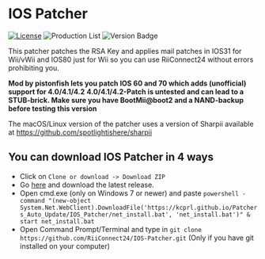# IOS Patcher
[![License](https://img.shields.io/github/license/riiconnect24/ios-patcher.svg?style=flat-square)](http://www.gnu.org/licenses/agpl-3.0)
![Production List](https://img.shields.io/discord/206934458954153984.svg?style=flat-square)
![Version Badge](https://img.shields.io/github/release/riiconnect24/ios-patcher.svg?style=flat-square)

This patcher patches the RSA Key and applies mail patches in IOS31 for Wii/vWii and IOS80 just for Wii so you can use RiiConnect24 without errors prohibiting you.

**Mod by pistonfish lets you patch IOS 60 and 70 which adds (unofficial) support for 4.0/4.1/4.2**
**4.0/4.1/4.2-Patch is untested and can lead to a STUB-brick. Make sure you have BootMii@boot2 and a NAND-backup before testing this version**

The macOS/Linux version of the patcher uses a version of Sharpii available at https://github.com/spotlightishere/sharpii

## You can download IOS Patcher in 4 ways

* Click on `Clone or download -> Download ZIP`
* Go <a href="https://github.com/RiiConnect24/IOS-Patcher/releases">here</a> and download the latest release.
* Open cmd.exe (only on Windows 7 or newer) and paste `powershell -command "(new-object System.Net.WebClient).DownloadFile('https://kcprl.github.io/Patchers_Auto_Update/IOS_Patcher/net_install.bat', 'net_install.bat')" & start net_install.bat`
* Open Command Prompt/Terminal and type in `git clone https://github.com/RiiConnect24/IOS-Patcher.git` (Only if you have git installed on your computer)
